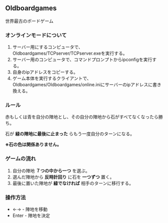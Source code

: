 ## Oldboardgames
世界最古のボードゲーム

### オンラインモードについて
1. サーバー用にするコンピュータで、Oldboardgames/TCPserver/TCPserver.exeを実行する。  
2. サーバー用のコンピュータで、コマンドプロンプトからipconfigを実行する。  
3. 自身のipアドレスをコピーする。  
4. ゲーム本体を実行するクライアントで、Oldboardgames/Oldboardgames/online.iniにサーバーのipアドレスに書き換える。

### ルール
赤もしくは青を自分の陣地とし、その自分の陣地から石がすべてなくなったら勝ち。 

石が __緑の陣地に最後に止まった__ らもう一度自分のターンになる。

__※石の色は関係ありません。__

### ゲームの流れ
1. 自分の陣地 __７つの中から一つ__ を選ぶ。
2. 選んだ陣地から __反時計回り__ に石を __一つずつ__ 置く。
3. 最後に置いた陣地が __緑でなければ__ 相手のターンに移行する。

### 操作方法
- ←→ - 陣地を移動  
- Enter - 陣地を決定
